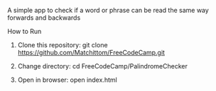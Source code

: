 A simple app to check if a word or phrase can be read the same way forwards and backwards


How to Run

1.	Clone this repository:
git clone
https://github.com/Matchittom/FreeCodeCamp.git

2. Change directory:
cd FreeCodeCamp/PalindromeChecker

3. Open in browser:
open index.html 
